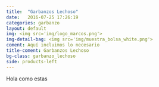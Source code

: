 ```yaml
---
title:  "Garbanzos Lechoso"
date:   2016-07-25 17:26:19
categories: garbanzo
layout: default
img: <img src='img/logo_marcos.png'>
img-detail-bag: <img src='img/muestra_bolsa_white.png'>
coment: Aquí incluimos lo necesario
title-coment: Garbanzos Lechoso
bg-class: garbanzo_lechoso 
side: products-left
---
```


Hola como estas
